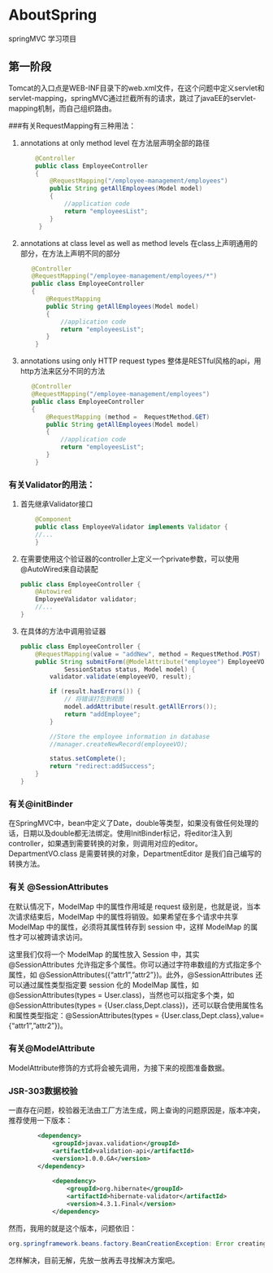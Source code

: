 # AboutSpring
springMVC 学习项目

## 第一阶段

Tomcat的入口点是WEB-INF目录下的web.xml文件，在这个问题中定义servlet和servlet-mapping，springMVC通过拦截所有的请求，跳过了javaEE的servlet-mapping机制，而自己组织路由。

###有关RequestMapping有三种用法：

1. annotations at only method level
    在方法层声明全部的路径
    ```java
        @Controller
        public class EmployeeController
        {
            @RequestMapping("/employee-management/employees")
            public String getAllEmployees(Model model)
            {
                //application code
                return "employeesList";
            }
         }
     ```
2. annotations at class level as well as method levels
    在class上声明通用的部分，在方法上声明不同的部分
    ```java
       @Controller
       @RequestMapping("/employee-management/employees/*")
       public class EmployeeController
       {
           @RequestMapping
           public String getAllEmployees(Model model)
           {
               //application code
               return "employeesList";
           }
        }
    ```
3. annotations using only HTTP request types
    整体是RESTful风格的api，用http方法来区分不同的方法
    ```java
       @Controller
       @RequestMapping("/employee-management/employees")
       public class EmployeeController
       {
           @RequestMapping (method =  RequestMethod.GET)
           public String getAllEmployees(Model model)
           {
               //application code
               return "employeesList";
           }
        }
    ```
 
 ### 有关Validator的用法：
 
 1. 首先继承Validator接口
    ```java
        @Component
        public class EmployeeValidator implements Validator {
        //...
        }
    ```
 2. 在需要使用这个验证器的controller上定义一个private参数，可以使用@AutoWired来自动装配
    ```java
    public class EmployeeController {
        @Autowired
        EmployeeValidator validator;
        //...
    }
    ```
 3. 在具体的方法中调用验证器
 
    ```java
    public class EmployeeController {
        @RequestMapping(value = "addNew", method = RequestMethod.POST)
        public String submitForm(@ModelAttribute("employee") EmployeeVO employeeVO, BindingResult result,
                SessionStatus status, Model model) {
            validator.validate(employeeVO, result);
    
            if (result.hasErrors()) {
                // 将错误打包到视图
                model.addAttribute(result.getAllErrors());
                return "addEmployee";
            }
    
            //Store the employee information in database
            //manager.createNewRecord(employeeVO);
    
            status.setComplete();
            return "redirect:addSuccess";
        }
    }
    ```

### 有关@initBinder

在SpringMVC中，bean中定义了Date，double等类型，如果没有做任何处理的话，日期以及double都无法绑定。使用InitBinder标记，将editor注入到controller，如果遇到需要转换的对象，则调用对应的editor。DepartmentVO.class 是需要转换的对象，DepartmentEditor 是我们自己编写的转换方法。

### 有关 @SessionAttributes

在默认情况下，ModelMap 中的属性作用域是 request 级别是，也就是说，当本次请求结束后，ModelMap 中的属性将销毁。如果希望在多个请求中共享 ModelMap 中的属性，必须将其属性转存到 session 中，这样 ModelMap 的属性才可以被跨请求访问。

这里我们仅将一个 ModelMap 的属性放入 Session 中，其实 @SessionAttributes 允许指定多个属性。你可以通过字符串数组的方式指定多个属性，如 @SessionAttributes({“attr1”,”attr2”})。此外，@SessionAttributes 还可以通过属性类型指定要 session 化的 ModelMap 属性，如 @SessionAttributes(types = User.class)，当然也可以指定多个类，如 @SessionAttributes(types = {User.class,Dept.class})，还可以联合使用属性名和属性类型指定：@SessionAttributes(types = {User.class,Dept.class},value={“attr1”,”attr2”})。

### 有关@ModelAttribute

ModelAttribute修饰的方式将会被先调用，为接下来的视图准备数据。

### JSR-303数据校验

一直存在问题，校验器无法由工厂方法生成，网上查询的问题原因是，版本冲突，推荐使用一下版本：

```xml
        <dependency>
            <groupId>javax.validation</groupId>
            <artifactId>validation-api</artifactId>
            <version>1.0.0.GA</version>
        </dependency>
         
            <dependency>
                <groupId>org.hibernate</groupId>
                <artifactId>hibernate-validator</artifactId>
                <version>4.3.1.Final</version>
            </dependency>
```

然而，我用的就是这个版本，问题依旧：

```java
org.springframework.beans.factory.BeanCreationException: Error creating bean with name 'employeeController' defined in file [D:\apps\apache-tomcat-8.5.31\webapps\ROOT\WEB-INF\classes\com\neptune8\controller\EmployeeController.class]: Instantiation of bean failed; nested exception is org.springframework.beans.BeanInstantiationException: Failed to instantiate [com.neptune8.controller.EmployeeController]: Constructor threw exception; nested exception is java.lang.NoClassDefFoundError: Could not initialize class org.hibernate.validator.internal.engine.ConfigurationImpl
```

怎样解决，目前无解，先放一放再去寻找解决方案吧。